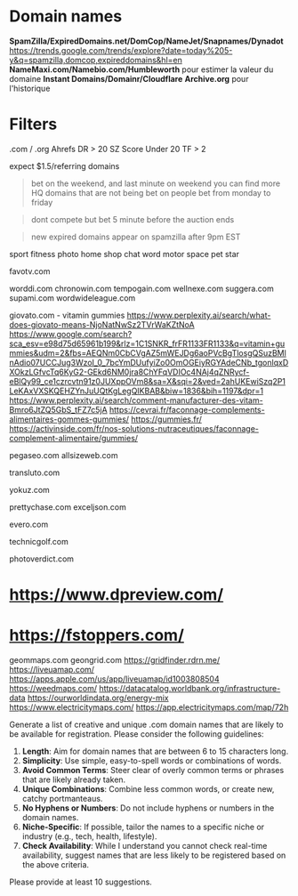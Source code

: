 
# Domain names

**SpamZilla/ExpiredDomains.net/DomCop/NameJet/Snapnames/Dynadot**
https://trends.google.com/trends/explore?date=today%205-y&q=spamzilla,domcop,expireddomains&hl=en
**NameMaxi.com/Namebio.com/Humbleworth** pour estimer la valeur du domaine
**Instant Domains/Domainr/Cloudflare**
**Archive.org** pour l'historique


# Filters
.com / .org
Ahrefs DR > 20
SZ Score Under 20
TF > 2

expect $1.5/referring domains

> bet on the weekend, and last minute
on weekend you can find more HQ domains that are not being bet on
people bet from monday to friday

> dont compete but bet 5 minute before the auction ends

> new expired domains appear on spamzilla after 9pm EST

sport
fitness
photo
home
shop
chat
word
motor
space
pet
star

favotv.com

worddi.com
chronowin.com
tempogain.com
wellnexe.com
suggera.com
supami.com
wordwideleague.com

giovato.com - vitamin gummies
https://www.perplexity.ai/search/what-does-giovato-means-NjoNatNwSz2TVrWaKZtNoA
https://www.google.com/search?sca_esv=e98d75d65961b199&rlz=1C1SNKR_frFR1133FR1133&q=vitamin+gummies&udm=2&fbs=AEQNm0CbCVgAZ5mWEJDg6aoPVcBgTlosgQSuzBMlnAdio07UCCJug3WzoI_0_7bcYmDUufyiZo0OmOGEiyRGYAdeCNb_tgonlqxDXOkzLGfvcTq6KyG2-GEkd6NM0jra8ChYFqVDIOc4NAj4qZNRycf-eBlQy99_ce1czrcvtn91z0JUXppOVm8&sa=X&sqi=2&ved=2ahUKEwiSzq2P1LeKAxVXSKQEHZYnJuUQtKgLegQIKBAB&biw=1836&bih=1197&dpr=1
https://www.perplexity.ai/search/comment-manufacturer-des-vitam-Bmro6JtZQ5GbS_tFZ7c5jA
https://cevrai.fr/faconnage-complements-alimentaires-gommes-gummies/
https://gummies.fr/
https://activinside.com/fr/nos-solutions-nutraceutiques/faconnage-complement-alimentaire/gummies/

pegaseo.com
allsizeweb.com

transluto.com

yokuz.com

prettychase.com
exceljson.com

evero.com

technicgolf.com

photoverdict.com
# https://www.dpreview.com/
# https://fstoppers.com/

geommaps.com
geongrid.com
https://gridfinder.rdrn.me/
https://liveuamap.com/
https://apps.apple.com/us/app/liveuamap/id1003808504
https://weedmaps.com/
https://datacatalog.worldbank.org/infrastructure-data
https://ourworldindata.org/energy-mix
https://www.electricitymaps.com/
https://app.electricitymaps.com/map/72h


Generate a list of creative and unique .com domain names that are likely to be available for registration. Please consider the following guidelines:

1. **Length**: Aim for domain names that are between 6 to 15 characters long.
2. **Simplicity**: Use simple, easy-to-spell words or combinations of words.
3. **Avoid Common Terms**: Steer clear of overly common terms or phrases that are likely already taken.
4. **Unique Combinations**: Combine less common words, or create new, catchy portmanteaus.
5. **No Hyphens or Numbers**: Do not include hyphens or numbers in the domain names.
6. **Niche-Specific**: If possible, tailor the names to a specific niche or industry (e.g., tech, health, lifestyle).
7. **Check Availability**: While I understand you cannot check real-time availability, suggest names that are less likely to be registered based on the above criteria.

Please provide at least 10 suggestions.